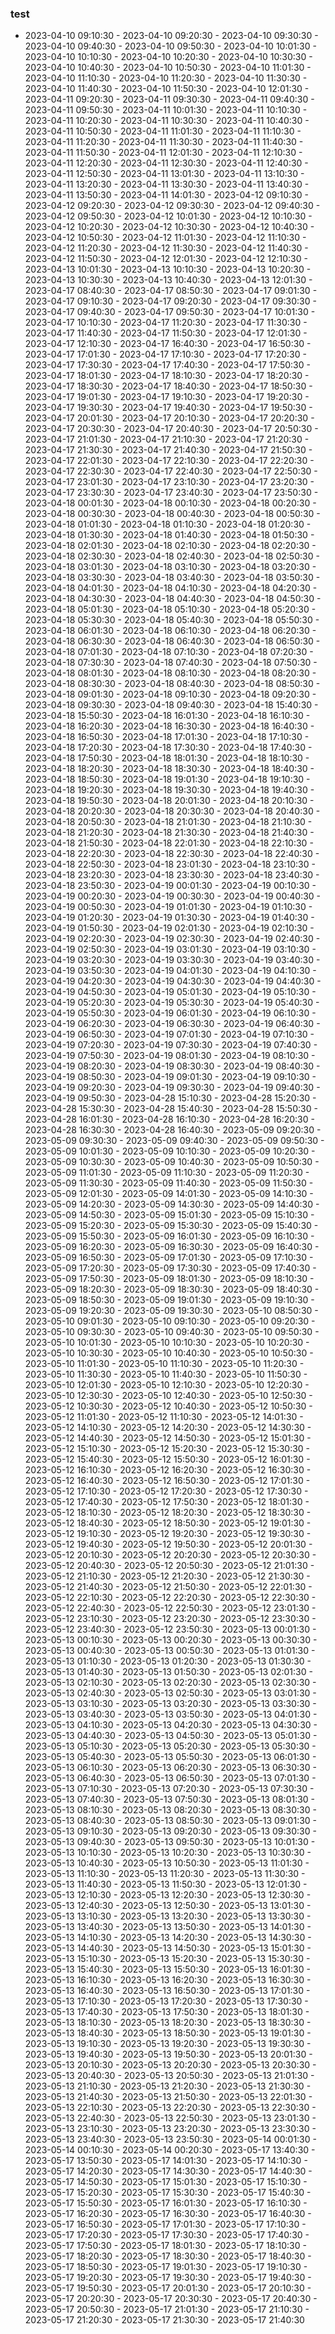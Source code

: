 ### test
 - 2023-04-10 09:10:30 - 2023-04-10 09:20:30 - 2023-04-10 09:30:30 - 2023-04-10 09:40:30 - 2023-04-10 09:50:30 - 2023-04-10 10:01:30 - 2023-04-10 10:10:30 - 2023-04-10 10:20:30 - 2023-04-10 10:30:30 - 2023-04-10 10:40:30 - 2023-04-10 10:50:30 - 2023-04-10 11:01:30 - 2023-04-10 11:10:30 - 2023-04-10 11:20:30 - 2023-04-10 11:30:30 - 2023-04-10 11:40:30 - 2023-04-10 11:50:30 - 2023-04-10 12:01:30 - 2023-04-11 09:20:30 - 2023-04-11 09:30:30 - 2023-04-11 09:40:30 - 2023-04-11 09:50:30 - 2023-04-11 10:01:30 - 2023-04-11 10:10:30 - 2023-04-11 10:20:30 - 2023-04-11 10:30:30 - 2023-04-11 10:40:30 - 2023-04-11 10:50:30 - 2023-04-11 11:01:30 - 2023-04-11 11:10:30 - 2023-04-11 11:20:30 - 2023-04-11 11:30:30 - 2023-04-11 11:40:30 - 2023-04-11 11:50:30 - 2023-04-11 12:01:30 - 2023-04-11 12:10:30 - 2023-04-11 12:20:30 - 2023-04-11 12:30:30 - 2023-04-11 12:40:30 - 2023-04-11 12:50:30 - 2023-04-11 13:01:30 - 2023-04-11 13:10:30 - 2023-04-11 13:20:30 - 2023-04-11 13:30:30 - 2023-04-11 13:40:30 - 2023-04-11 13:50:30 - 2023-04-11 14:01:30 - 2023-04-12 09:10:30 - 2023-04-12 09:20:30 - 2023-04-12 09:30:30 - 2023-04-12 09:40:30 - 2023-04-12 09:50:30 - 2023-04-12 10:01:30 - 2023-04-12 10:10:30 - 2023-04-12 10:20:30 - 2023-04-12 10:30:30 - 2023-04-12 10:40:30 - 2023-04-12 10:50:30 - 2023-04-12 11:01:30 - 2023-04-12 11:10:30 - 2023-04-12 11:20:30 - 2023-04-12 11:30:30 - 2023-04-12 11:40:30 - 2023-04-12 11:50:30 - 2023-04-12 12:01:30 - 2023-04-12 12:10:30 - 2023-04-13 10:01:30 - 2023-04-13 10:10:30 - 2023-04-13 10:20:30 - 2023-04-13 10:30:30 - 2023-04-13 10:40:30 - 2023-04-13 12:01:30 - 2023-04-17 08:40:30 - 2023-04-17 08:50:30 - 2023-04-17 09:01:30 - 2023-04-17 09:10:30 - 2023-04-17 09:20:30 - 2023-04-17 09:30:30 - 2023-04-17 09:40:30 - 2023-04-17 09:50:30 - 2023-04-17 10:01:30 - 2023-04-17 10:10:30 - 2023-04-17 11:20:30 - 2023-04-17 11:30:30 - 2023-04-17 11:40:30 - 2023-04-17 11:50:30 - 2023-04-17 12:01:30 - 2023-04-17 12:10:30 - 2023-04-17 16:40:30 - 2023-04-17 16:50:30 - 2023-04-17 17:01:30 - 2023-04-17 17:10:30 - 2023-04-17 17:20:30 - 2023-04-17 17:30:30 - 2023-04-17 17:40:30 - 2023-04-17 17:50:30 - 2023-04-17 18:01:30 - 2023-04-17 18:10:30 - 2023-04-17 18:20:30 - 2023-04-17 18:30:30 - 2023-04-17 18:40:30 - 2023-04-17 18:50:30 - 2023-04-17 19:01:30 - 2023-04-17 19:10:30 - 2023-04-17 19:20:30 - 2023-04-17 19:30:30 - 2023-04-17 19:40:30 - 2023-04-17 19:50:30 - 2023-04-17 20:01:30 - 2023-04-17 20:10:30 - 2023-04-17 20:20:30 - 2023-04-17 20:30:30 - 2023-04-17 20:40:30 - 2023-04-17 20:50:30 - 2023-04-17 21:01:30 - 2023-04-17 21:10:30 - 2023-04-17 21:20:30 - 2023-04-17 21:30:30 - 2023-04-17 21:40:30 - 2023-04-17 21:50:30 - 2023-04-17 22:01:30 - 2023-04-17 22:10:30 - 2023-04-17 22:20:30 - 2023-04-17 22:30:30 - 2023-04-17 22:40:30 - 2023-04-17 22:50:30 - 2023-04-17 23:01:30 - 2023-04-17 23:10:30 - 2023-04-17 23:20:30 - 2023-04-17 23:30:30 - 2023-04-17 23:40:30 - 2023-04-17 23:50:30 - 2023-04-18 00:01:30 - 2023-04-18 00:10:30 - 2023-04-18 00:20:30 - 2023-04-18 00:30:30 - 2023-04-18 00:40:30 - 2023-04-18 00:50:30 - 2023-04-18 01:01:30 - 2023-04-18 01:10:30 - 2023-04-18 01:20:30 - 2023-04-18 01:30:30 - 2023-04-18 01:40:30 - 2023-04-18 01:50:30 - 2023-04-18 02:01:30 - 2023-04-18 02:10:30 - 2023-04-18 02:20:30 - 2023-04-18 02:30:30 - 2023-04-18 02:40:30 - 2023-04-18 02:50:30 - 2023-04-18 03:01:30 - 2023-04-18 03:10:30 - 2023-04-18 03:20:30 - 2023-04-18 03:30:30 - 2023-04-18 03:40:30 - 2023-04-18 03:50:30 - 2023-04-18 04:01:30 - 2023-04-18 04:10:30 - 2023-04-18 04:20:30 - 2023-04-18 04:30:30 - 2023-04-18 04:40:30 - 2023-04-18 04:50:30 - 2023-04-18 05:01:30 - 2023-04-18 05:10:30 - 2023-04-18 05:20:30 - 2023-04-18 05:30:30 - 2023-04-18 05:40:30 - 2023-04-18 05:50:30 - 2023-04-18 06:01:30 - 2023-04-18 06:10:30 - 2023-04-18 06:20:30 - 2023-04-18 06:30:30 - 2023-04-18 06:40:30 - 2023-04-18 06:50:30 - 2023-04-18 07:01:30 - 2023-04-18 07:10:30 - 2023-04-18 07:20:30 - 2023-04-18 07:30:30 - 2023-04-18 07:40:30 - 2023-04-18 07:50:30 - 2023-04-18 08:01:30 - 2023-04-18 08:10:30 - 2023-04-18 08:20:30 - 2023-04-18 08:30:30 - 2023-04-18 08:40:30 - 2023-04-18 08:50:30 - 2023-04-18 09:01:30 - 2023-04-18 09:10:30 - 2023-04-18 09:20:30 - 2023-04-18 09:30:30 - 2023-04-18 09:40:30 - 2023-04-18 15:40:30 - 2023-04-18 15:50:30 - 2023-04-18 16:01:30 - 2023-04-18 16:10:30 - 2023-04-18 16:20:30 - 2023-04-18 16:30:30 - 2023-04-18 16:40:30 - 2023-04-18 16:50:30 - 2023-04-18 17:01:30 - 2023-04-18 17:10:30 - 2023-04-18 17:20:30 - 2023-04-18 17:30:30 - 2023-04-18 17:40:30 - 2023-04-18 17:50:30 - 2023-04-18 18:01:30 - 2023-04-18 18:10:30 - 2023-04-18 18:20:30 - 2023-04-18 18:30:30 - 2023-04-18 18:40:30 - 2023-04-18 18:50:30 - 2023-04-18 19:01:30 - 2023-04-18 19:10:30 - 2023-04-18 19:20:30 - 2023-04-18 19:30:30 - 2023-04-18 19:40:30 - 2023-04-18 19:50:30 - 2023-04-18 20:01:30 - 2023-04-18 20:10:30 - 2023-04-18 20:20:30 - 2023-04-18 20:30:30 - 2023-04-18 20:40:30 - 2023-04-18 20:50:30 - 2023-04-18 21:01:30 - 2023-04-18 21:10:30 - 2023-04-18 21:20:30 - 2023-04-18 21:30:30 - 2023-04-18 21:40:30 - 2023-04-18 21:50:30 - 2023-04-18 22:01:30 - 2023-04-18 22:10:30 - 2023-04-18 22:20:30 - 2023-04-18 22:30:30 - 2023-04-18 22:40:30 - 2023-04-18 22:50:30 - 2023-04-18 23:01:30 - 2023-04-18 23:10:30 - 2023-04-18 23:20:30 - 2023-04-18 23:30:30 - 2023-04-18 23:40:30 - 2023-04-18 23:50:30 - 2023-04-19 00:01:30 - 2023-04-19 00:10:30 - 2023-04-19 00:20:30 - 2023-04-19 00:30:30 - 2023-04-19 00:40:30 - 2023-04-19 00:50:30 - 2023-04-19 01:01:30 - 2023-04-19 01:10:30 - 2023-04-19 01:20:30 - 2023-04-19 01:30:30 - 2023-04-19 01:40:30 - 2023-04-19 01:50:30 - 2023-04-19 02:01:30 - 2023-04-19 02:10:30 - 2023-04-19 02:20:30 - 2023-04-19 02:30:30 - 2023-04-19 02:40:30 - 2023-04-19 02:50:30 - 2023-04-19 03:01:30 - 2023-04-19 03:10:30 - 2023-04-19 03:20:30 - 2023-04-19 03:30:30 - 2023-04-19 03:40:30 - 2023-04-19 03:50:30 - 2023-04-19 04:01:30 - 2023-04-19 04:10:30 - 2023-04-19 04:20:30 - 2023-04-19 04:30:30 - 2023-04-19 04:40:30 - 2023-04-19 04:50:30 - 2023-04-19 05:01:30 - 2023-04-19 05:10:30 - 2023-04-19 05:20:30 - 2023-04-19 05:30:30 - 2023-04-19 05:40:30 - 2023-04-19 05:50:30 - 2023-04-19 06:01:30 - 2023-04-19 06:10:30 - 2023-04-19 06:20:30 - 2023-04-19 06:30:30 - 2023-04-19 06:40:30 - 2023-04-19 06:50:30 - 2023-04-19 07:01:30 - 2023-04-19 07:10:30 - 2023-04-19 07:20:30 - 2023-04-19 07:30:30 - 2023-04-19 07:40:30 - 2023-04-19 07:50:30 - 2023-04-19 08:01:30 - 2023-04-19 08:10:30 - 2023-04-19 08:20:30 - 2023-04-19 08:30:30 - 2023-04-19 08:40:30 - 2023-04-19 08:50:30 - 2023-04-19 09:01:30 - 2023-04-19 09:10:30 - 2023-04-19 09:20:30 - 2023-04-19 09:30:30 - 2023-04-19 09:40:30 - 2023-04-19 09:50:30 - 2023-04-28 15:10:30 - 2023-04-28 15:20:30 - 2023-04-28 15:30:30 - 2023-04-28 15:40:30 - 2023-04-28 15:50:30 - 2023-04-28 16:01:30 - 2023-04-28 16:10:30 - 2023-04-28 16:20:30 - 2023-04-28 16:30:30 - 2023-04-28 16:40:30 - 2023-05-09 09:20:30 - 2023-05-09 09:30:30 - 2023-05-09 09:40:30 - 2023-05-09 09:50:30 - 2023-05-09 10:01:30 - 2023-05-09 10:10:30 - 2023-05-09 10:20:30 - 2023-05-09 10:30:30 - 2023-05-09 10:40:30 - 2023-05-09 10:50:30 - 2023-05-09 11:01:30 - 2023-05-09 11:10:30 - 2023-05-09 11:20:30 - 2023-05-09 11:30:30 - 2023-05-09 11:40:30 - 2023-05-09 11:50:30 - 2023-05-09 12:01:30 - 2023-05-09 14:01:30 - 2023-05-09 14:10:30 - 2023-05-09 14:20:30 - 2023-05-09 14:30:30 - 2023-05-09 14:40:30 - 2023-05-09 14:50:30 - 2023-05-09 15:01:30 - 2023-05-09 15:10:30 - 2023-05-09 15:20:30 - 2023-05-09 15:30:30 - 2023-05-09 15:40:30 - 2023-05-09 15:50:30 - 2023-05-09 16:01:30 - 2023-05-09 16:10:30 - 2023-05-09 16:20:30 - 2023-05-09 16:30:30 - 2023-05-09 16:40:30 - 2023-05-09 16:50:30 - 2023-05-09 17:01:30 - 2023-05-09 17:10:30 - 2023-05-09 17:20:30 - 2023-05-09 17:30:30 - 2023-05-09 17:40:30 - 2023-05-09 17:50:30 - 2023-05-09 18:01:30 - 2023-05-09 18:10:30 - 2023-05-09 18:20:30 - 2023-05-09 18:30:30 - 2023-05-09 18:40:30 - 2023-05-09 18:50:30 - 2023-05-09 19:01:30 - 2023-05-09 19:10:30 - 2023-05-09 19:20:30 - 2023-05-09 19:30:30 - 2023-05-10 08:50:30 - 2023-05-10 09:01:30 - 2023-05-10 09:10:30 - 2023-05-10 09:20:30 - 2023-05-10 09:30:30 - 2023-05-10 09:40:30 - 2023-05-10 09:50:30 - 2023-05-10 10:01:30 - 2023-05-10 10:10:30 - 2023-05-10 10:20:30 - 2023-05-10 10:30:30 - 2023-05-10 10:40:30 - 2023-05-10 10:50:30 - 2023-05-10 11:01:30 - 2023-05-10 11:10:30 - 2023-05-10 11:20:30 - 2023-05-10 11:30:30 - 2023-05-10 11:40:30 - 2023-05-10 11:50:30 - 2023-05-10 12:01:30 - 2023-05-10 12:10:30 - 2023-05-10 12:20:30 - 2023-05-10 12:30:30 - 2023-05-10 12:40:30 - 2023-05-10 12:50:30 - 2023-05-12 10:30:30 - 2023-05-12 10:40:30 - 2023-05-12 10:50:30 - 2023-05-12 11:01:30 - 2023-05-12 11:10:30 - 2023-05-12 14:01:30 - 2023-05-12 14:10:30 - 2023-05-12 14:20:30 - 2023-05-12 14:30:30 - 2023-05-12 14:40:30 - 2023-05-12 14:50:30 - 2023-05-12 15:01:30 - 2023-05-12 15:10:30 - 2023-05-12 15:20:30 - 2023-05-12 15:30:30 - 2023-05-12 15:40:30 - 2023-05-12 15:50:30 - 2023-05-12 16:01:30 - 2023-05-12 16:10:30 - 2023-05-12 16:20:30 - 2023-05-12 16:30:30 - 2023-05-12 16:40:30 - 2023-05-12 16:50:30 - 2023-05-12 17:01:30 - 2023-05-12 17:10:30 - 2023-05-12 17:20:30 - 2023-05-12 17:30:30 - 2023-05-12 17:40:30 - 2023-05-12 17:50:30 - 2023-05-12 18:01:30 - 2023-05-12 18:10:30 - 2023-05-12 18:20:30 - 2023-05-12 18:30:30 - 2023-05-12 18:40:30 - 2023-05-12 18:50:30 - 2023-05-12 19:01:30 - 2023-05-12 19:10:30 - 2023-05-12 19:20:30 - 2023-05-12 19:30:30 - 2023-05-12 19:40:30 - 2023-05-12 19:50:30 - 2023-05-12 20:01:30 - 2023-05-12 20:10:30 - 2023-05-12 20:20:30 - 2023-05-12 20:30:30 - 2023-05-12 20:40:30 - 2023-05-12 20:50:30 - 2023-05-12 21:01:30 - 2023-05-12 21:10:30 - 2023-05-12 21:20:30 - 2023-05-12 21:30:30 - 2023-05-12 21:40:30 - 2023-05-12 21:50:30 - 2023-05-12 22:01:30 - 2023-05-12 22:10:30 - 2023-05-12 22:20:30 - 2023-05-12 22:30:30 - 2023-05-12 22:40:30 - 2023-05-12 22:50:30 - 2023-05-12 23:01:30 - 2023-05-12 23:10:30 - 2023-05-12 23:20:30 - 2023-05-12 23:30:30 - 2023-05-12 23:40:30 - 2023-05-12 23:50:30 - 2023-05-13 00:01:30 - 2023-05-13 00:10:30 - 2023-05-13 00:20:30 - 2023-05-13 00:30:30 - 2023-05-13 00:40:30 - 2023-05-13 00:50:30 - 2023-05-13 01:01:30 - 2023-05-13 01:10:30 - 2023-05-13 01:20:30 - 2023-05-13 01:30:30 - 2023-05-13 01:40:30 - 2023-05-13 01:50:30 - 2023-05-13 02:01:30 - 2023-05-13 02:10:30 - 2023-05-13 02:20:30 - 2023-05-13 02:30:30 - 2023-05-13 02:40:30 - 2023-05-13 02:50:30 - 2023-05-13 03:01:30 - 2023-05-13 03:10:30 - 2023-05-13 03:20:30 - 2023-05-13 03:30:30 - 2023-05-13 03:40:30 - 2023-05-13 03:50:30 - 2023-05-13 04:01:30 - 2023-05-13 04:10:30 - 2023-05-13 04:20:30 - 2023-05-13 04:30:30 - 2023-05-13 04:40:30 - 2023-05-13 04:50:30 - 2023-05-13 05:01:30 - 2023-05-13 05:10:30 - 2023-05-13 05:20:30 - 2023-05-13 05:30:30 - 2023-05-13 05:40:30 - 2023-05-13 05:50:30 - 2023-05-13 06:01:30 - 2023-05-13 06:10:30 - 2023-05-13 06:20:30 - 2023-05-13 06:30:30 - 2023-05-13 06:40:30 - 2023-05-13 06:50:30 - 2023-05-13 07:01:30 - 2023-05-13 07:10:30 - 2023-05-13 07:20:30 - 2023-05-13 07:30:30 - 2023-05-13 07:40:30 - 2023-05-13 07:50:30 - 2023-05-13 08:01:30 - 2023-05-13 08:10:30 - 2023-05-13 08:20:30 - 2023-05-13 08:30:30 - 2023-05-13 08:40:30 - 2023-05-13 08:50:30 - 2023-05-13 09:01:30 - 2023-05-13 09:10:30 - 2023-05-13 09:20:30 - 2023-05-13 09:30:30 - 2023-05-13 09:40:30 - 2023-05-13 09:50:30 - 2023-05-13 10:01:30 - 2023-05-13 10:10:30 - 2023-05-13 10:20:30 - 2023-05-13 10:30:30 - 2023-05-13 10:40:30 - 2023-05-13 10:50:30 - 2023-05-13 11:01:30 - 2023-05-13 11:10:30 - 2023-05-13 11:20:30 - 2023-05-13 11:30:30 - 2023-05-13 11:40:30 - 2023-05-13 11:50:30 - 2023-05-13 12:01:30 - 2023-05-13 12:10:30 - 2023-05-13 12:20:30 - 2023-05-13 12:30:30 - 2023-05-13 12:40:30 - 2023-05-13 12:50:30 - 2023-05-13 13:01:30 - 2023-05-13 13:10:30 - 2023-05-13 13:20:30 - 2023-05-13 13:30:30 - 2023-05-13 13:40:30 - 2023-05-13 13:50:30 - 2023-05-13 14:01:30 - 2023-05-13 14:10:30 - 2023-05-13 14:20:30 - 2023-05-13 14:30:30 - 2023-05-13 14:40:30 - 2023-05-13 14:50:30 - 2023-05-13 15:01:30 - 2023-05-13 15:10:30 - 2023-05-13 15:20:30 - 2023-05-13 15:30:30 - 2023-05-13 15:40:30 - 2023-05-13 15:50:30 - 2023-05-13 16:01:30 - 2023-05-13 16:10:30 - 2023-05-13 16:20:30 - 2023-05-13 16:30:30 - 2023-05-13 16:40:30 - 2023-05-13 16:50:30 - 2023-05-13 17:01:30 - 2023-05-13 17:10:30 - 2023-05-13 17:20:30 - 2023-05-13 17:30:30 - 2023-05-13 17:40:30 - 2023-05-13 17:50:30 - 2023-05-13 18:01:30 - 2023-05-13 18:10:30 - 2023-05-13 18:20:30 - 2023-05-13 18:30:30 - 2023-05-13 18:40:30 - 2023-05-13 18:50:30 - 2023-05-13 19:01:30 - 2023-05-13 19:10:30 - 2023-05-13 19:20:30 - 2023-05-13 19:30:30 - 2023-05-13 19:40:30 - 2023-05-13 19:50:30 - 2023-05-13 20:01:30 - 2023-05-13 20:10:30 - 2023-05-13 20:20:30 - 2023-05-13 20:30:30 - 2023-05-13 20:40:30 - 2023-05-13 20:50:30 - 2023-05-13 21:01:30 - 2023-05-13 21:10:30 - 2023-05-13 21:20:30 - 2023-05-13 21:30:30 - 2023-05-13 21:40:30 - 2023-05-13 21:50:30 - 2023-05-13 22:01:30 - 2023-05-13 22:10:30 - 2023-05-13 22:20:30 - 2023-05-13 22:30:30 - 2023-05-13 22:40:30 - 2023-05-13 22:50:30 - 2023-05-13 23:01:30 - 2023-05-13 23:10:30 - 2023-05-13 23:20:30 - 2023-05-13 23:30:30 - 2023-05-13 23:40:30 - 2023-05-13 23:50:30 - 2023-05-14 00:01:30 - 2023-05-14 00:10:30 - 2023-05-14 00:20:30 - 2023-05-17 13:40:30 - 2023-05-17 13:50:30 - 2023-05-17 14:01:30 - 2023-05-17 14:10:30 - 2023-05-17 14:20:30 - 2023-05-17 14:30:30 - 2023-05-17 14:40:30 - 2023-05-17 14:50:30 - 2023-05-17 15:01:30 - 2023-05-17 15:10:30 - 2023-05-17 15:20:30 - 2023-05-17 15:30:30 - 2023-05-17 15:40:30 - 2023-05-17 15:50:30 - 2023-05-17 16:01:30 - 2023-05-17 16:10:30 - 2023-05-17 16:20:30 - 2023-05-17 16:30:30 - 2023-05-17 16:40:30 - 2023-05-17 16:50:30 - 2023-05-17 17:01:30 - 2023-05-17 17:10:30 - 2023-05-17 17:20:30 - 2023-05-17 17:30:30 - 2023-05-17 17:40:30 - 2023-05-17 17:50:30 - 2023-05-17 18:01:30 - 2023-05-17 18:10:30 - 2023-05-17 18:20:30 - 2023-05-17 18:30:30 - 2023-05-17 18:40:30 - 2023-05-17 18:50:30 - 2023-05-17 19:01:30 - 2023-05-17 19:10:30 - 2023-05-17 19:20:30 - 2023-05-17 19:30:30 - 2023-05-17 19:40:30 - 2023-05-17 19:50:30 - 2023-05-17 20:01:30 - 2023-05-17 20:10:30 - 2023-05-17 20:20:30 - 2023-05-17 20:30:30 - 2023-05-17 20:40:30 - 2023-05-17 20:50:30 - 2023-05-17 21:01:30 - 2023-05-17 21:10:30 - 2023-05-17 21:20:30 - 2023-05-17 21:30:30 - 2023-05-17 21:40:30